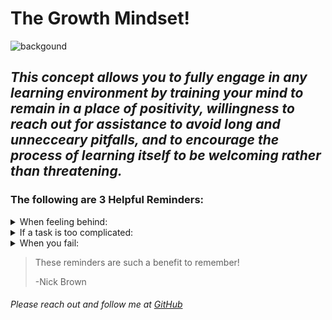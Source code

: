# The Growth Mindset!

![backgound](https://user-images.githubusercontent.com/119603466/214134959-30be898b-afd6-49e5-aef1-40ab73f3f0a4.jpg)


## ***This concept allows you to fully engage in any learning environment by training your mind to remain in a place of positivity, willingness to reach out for assistance to avoid long and unnecceary pitfalls, and to encourage the process of learning itself to be welcoming rather than threatening.***

### The following are 3 Helpful Reminders:

<details><summary>When feeling behind:</summary>
<p>
  
Re-focus, breath, and know you can ask questions at the next break to catch up.
  
</p>
</details>

<details><summary>If a task is too complicated:</summary>
<p>
  
Think about the larger goal, but then break it down into smaller manageable steps.
  
</p>
</details>

<details><summary>When you fail:</summary>
<p>
  
Remember everyone does. Learn what you can from your mistake, and simply try to improve upon it.
  
</p>
</details>

>These reminders are such a benefit to remember!
>
>-Nick Brown

###### Please reach out and follow me at [GitHub](https://github.com/NicholasBrown-01)


